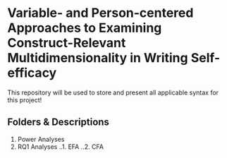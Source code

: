 # Variable- and Person-centered Approaches to Examining Construct-Relevant Multidimensionality in Writing Self-efficacy  

This repository will be used to store and present all applicable syntax for this project!

## Folders & Descriptions
1. Power Analyses
2. RQ1 Analyses
..1. EFA
..2. CFA
